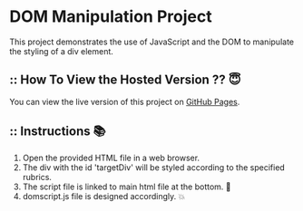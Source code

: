 # DOM Manipulation Project

This project demonstrates the use of JavaScript and the DOM to manipulate the styling of a div element.

## :: How To View the Hosted Version ?? :innocent:

You can view the live version of this project on [GitHub Pages](https://pramadha19.github.io/dom_project/).

## :: Instructions :books:

1. Open the provided HTML file in a web browser.
2. The div with the id 'targetDiv' will be styled according to the specified rubrics.
3. The script file is linked to main html file at the bottom. :link:
4. domscript.js file is designed accordingly. :boom:
